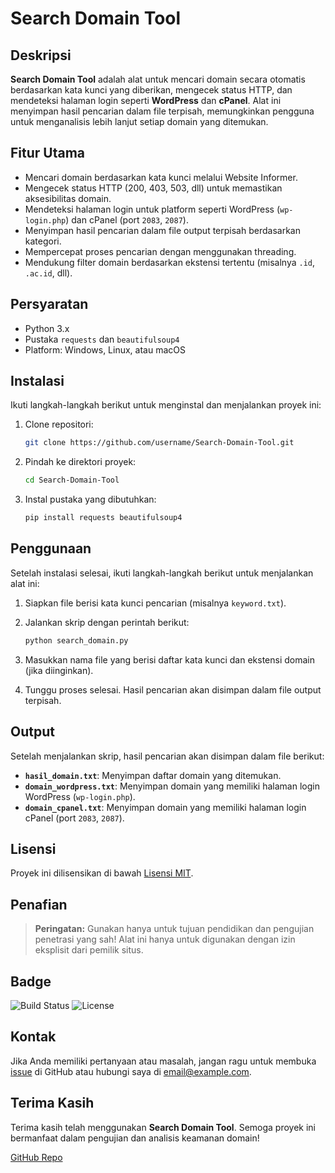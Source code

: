 # Search Domain Tool

## Deskripsi
**Search Domain Tool** adalah alat untuk mencari domain secara otomatis berdasarkan kata kunci yang diberikan, mengecek status HTTP, dan mendeteksi halaman login seperti **WordPress** dan **cPanel**. Alat ini menyimpan hasil pencarian dalam file terpisah, memungkinkan pengguna untuk menganalisis lebih lanjut setiap domain yang ditemukan.

## Fitur Utama
- Mencari domain berdasarkan kata kunci melalui Website Informer.
- Mengecek status HTTP (200, 403, 503, dll) untuk memastikan aksesibilitas domain.
- Mendeteksi halaman login untuk platform seperti WordPress (`wp-login.php`) dan cPanel (port `2083`, `2087`).
- Menyimpan hasil pencarian dalam file output terpisah berdasarkan kategori.
- Mempercepat proses pencarian dengan menggunakan threading.
- Mendukung filter domain berdasarkan ekstensi tertentu (misalnya `.id`, `.ac.id`, dll).

## Persyaratan
- Python 3.x
- Pustaka `requests` dan `beautifulsoup4`
- Platform: Windows, Linux, atau macOS

## Instalasi

Ikuti langkah-langkah berikut untuk menginstal dan menjalankan proyek ini:

1. Clone repositori:
    ```bash
    git clone https://github.com/username/Search-Domain-Tool.git
    ```

2. Pindah ke direktori proyek:
    ```bash
    cd Search-Domain-Tool
    ```

3. Instal pustaka yang dibutuhkan:
    ```bash
    pip install requests beautifulsoup4
    ```

## Penggunaan

Setelah instalasi selesai, ikuti langkah-langkah berikut untuk menjalankan alat ini:

1. Siapkan file berisi kata kunci pencarian (misalnya `keyword.txt`).
2. Jalankan skrip dengan perintah berikut:
    ```bash
    python search_domain.py
    ```

3. Masukkan nama file yang berisi daftar kata kunci dan ekstensi domain (jika diinginkan).

4. Tunggu proses selesai. Hasil pencarian akan disimpan dalam file output terpisah.

## Output
Setelah menjalankan skrip, hasil pencarian akan disimpan dalam file berikut:

- **`hasil_domain.txt`**: Menyimpan daftar domain yang ditemukan.
- **`domain_wordpress.txt`**: Menyimpan domain yang memiliki halaman login WordPress (`wp-login.php`).
- **`domain_cpanel.txt`**: Menyimpan domain yang memiliki halaman login cPanel (port `2083`, `2087`).

## Lisensi
Proyek ini dilisensikan di bawah [Lisensi MIT](https://opensource.org/licenses/MIT).

## Penafian
> **Peringatan:** Gunakan hanya untuk tujuan pendidikan dan pengujian penetrasi yang sah! Alat ini hanya untuk digunakan dengan izin eksplisit dari pemilik situs.

## Badge
![Build Status](https://img.shields.io/badge/build-passing-brightgreen)
![License](https://img.shields.io/badge/license-MIT-blue)

## Kontak
Jika Anda memiliki pertanyaan atau masalah, jangan ragu untuk membuka [issue](https://github.com/username/Search-Domain-Tool/issues) di GitHub atau hubungi saya di [email@example.com](mailto:email@example.com).

## Terima Kasih
Terima kasih telah menggunakan **Search Domain Tool**. Semoga proyek ini bermanfaat dalam pengujian dan analisis keamanan domain!

[GitHub Repo](https://github.com/username/Search-Domain-Tool)
